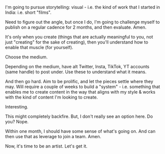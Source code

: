 I'm going to pursue storytelling: visual - i.e. the kind of work that I started in India: i.e. short "films".

Need to figure out the angle, but once I do, I'm going to challenge myself to publish on a regular cadence for 2 months, and then evaluate. Amen.

It's only when you create (things that are actually meaningful to you, not just "creating" for the sake of creating), then you'll understand how to enable that muscle (for yourself).

Choose the medium.

Depending on the medium, have alt Twitter, Insta, TikTok, YT accounts (same handle) to post under. Use these to understand what it means.

And then go hard. Aim to be prolific, and let the pieces settle where they may.
Will require a couple of weeks to build a "system" - i.e. something that enables me to create content in the way that aligns with my style & works with the kind of content I'm looking to create.

Interesting.

This might completely backfire. But, I don't really see an option here. Do you? Nope.

Within one month, I should have some sense of what's going on. And can then use that as leverage to join a team. Amen.

Now, it's time to be an artist. Let's get it.

